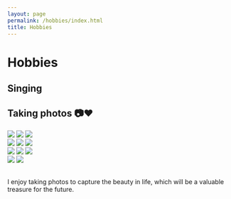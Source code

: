 ```yaml
---
layout: page
permalink: /hobbies/index.html
title: Hobbies
---
```


# Hobbies

## Singing

## Taking photos 📷❤️
<div class="third">
<img src="/images/1.jpg">
<img src="/images/5.jpg">
<img src="/images/3.jpg">
</div>

<div class="third">
<img src="/images/4.jpg">
<img src="/images/7.jpg">
<img src="/images/6.jpg">
</div>

<div class="third">
<img src="/images/2.jpg">
<img src="/images/8.jpg">
<img src="/images/9.jpg">
</div>

<div class="second">
<img src="/images/10.jpg">
<img src="/images/12.jpg">
</div>

<br>I enjoy taking photos to capture the beauty in life, which will be a valuable treasure for the future.


